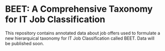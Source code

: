 # BEET: A Comprehensive Taxonomy for IT Job Classification
This repository contains annotated data about job offers used to formulate a new hierarquical taxonomy for IT Job Classification called BEET. Data will be published soon.
